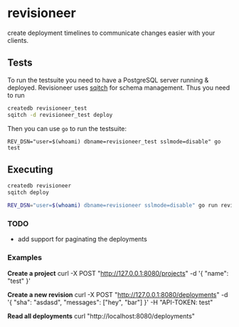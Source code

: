 # revisioneer

create deployment timelines to communicate changes easier with your clients.

## Tests

To run the testsuite you need to have a PostgreSQL server running & deployed. Revisioneer uses [sqitch][1] for schema management. Thus you need to run

``` bash
createdb revisioneer_test
sqitch -d revisioneer_test deploy
```

Then you can use `go` to run the testsuite:

```
REV_DSN="user=$(whoami) dbname=revisioneer_test sslmode=disable" go test
```

## Executing

``` bash
createdb revisioneer
sqitch deploy

REV_DSN="user=$(whoami) dbname=revisioneer sslmode=disable" go run revisioneer.go
```

### TODO

- add support for paginating the deployments

### Examples

**Create a project**
curl -X POST "http://127.0.0.1:8080/projects" -d '{ "name": "test" }'

**Create a new revision**
curl -X POST "http://127.0.0.1:8080/deployments" -d '{ "sha": "asdasd", "messages": ["hey", "bar"] }' -H "API-TOKEN: test"

**Read all deployments**
curl "http://localhost:8080/deployments"

[1]:https://github.com/theory/sqitch